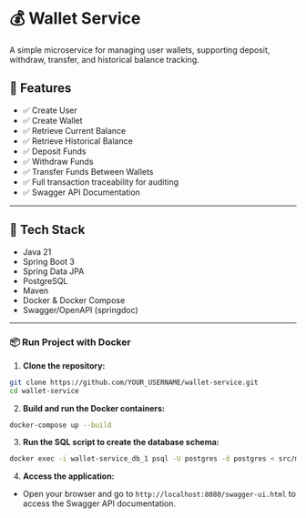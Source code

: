 # 💰 Wallet Service

A simple microservice for managing user wallets, supporting deposit, withdraw, transfer, and historical balance tracking.

## 🚀 Features

- ✅ Create User
- ✅ Create Wallet
- ✅ Retrieve Current Balance
- ✅ Retrieve Historical Balance
- ✅ Deposit Funds
- ✅ Withdraw Funds
- ✅ Transfer Funds Between Wallets
- ✅ Full transaction traceability for auditing
- ✅ Swagger API Documentation

---

## 🧰 Tech Stack

- Java 21
- Spring Boot 3
- Spring Data JPA
- PostgreSQL
- Maven
- Docker & Docker Compose
- Swagger/OpenAPI (springdoc)

---

### 📦 Run Project with Docker

1. **Clone the repository:**

```bash
git clone https://github.com/YOUR_USERNAME/wallet-service.git
cd wallet-service
``` 
2. **Build and run the Docker containers:**

```bash
docker-compose up --build
``` 

3. **Run the SQL script to create the database schema:**

```bash
docker exec -i wallet-service_db_1 psql -U postgres -d postgres < src/main/resources/db/schema.sql
``` 
4. **Access the application:**
- Open your browser and go to `http://localhost:8080/swagger-ui.html` to access the Swagger API documentation.